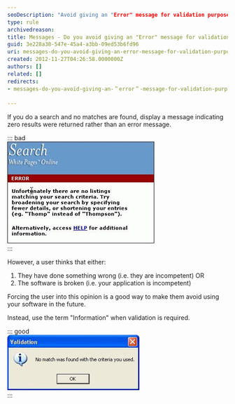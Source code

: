 ```yaml
---
seoDescription: "Avoid giving an "Error" message for validation purposes and instead provide informative messages to users."
type: rule
archivedreason: 
title: Messages - Do you avoid giving an "Error" message for validation purposes?
guid: 3e228a38-547e-45a4-a3bb-09ed53b6fd96
uri: messages-do-you-avoid-giving-an-error-message-for-validation-purposes
created: 2012-11-27T04:26:58.0000000Z
authors: []
related: []
redirects:
- messages-do-you-avoid-giving-an-＂error＂-message-for-validation-purposes

---
```


If you do a search and no matches are found, display a message indicating zero results were returned rather than an error message.


::: bad  
![Figure: Bad Example - No matches found on searching is not an "Error"](../../assets/InappropriateError.gif)  
:::

<!--endintro-->

However, a user thinks that either:

1. They have done something wrong (i.e. they are incompetent) OR
2. The software is broken (i.e. your application is incompetent)


Forcing the user into this opinion is a good way to make them avoid using your software in the future.

Instead, use the term "Information" when validation is required.


::: good  
![Figure: Good Example - Only use "Error" when appropriate](../../assets/AppropriateMessage.gif)  
:::
